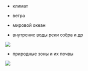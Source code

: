 ###






- климат

- ветра

- мировой океан 

- внутрение воды реки озёра и др 


![](https://fsd.multiurok.ru/html/2021/02/22/s_6033585dd44f7/1641364_8.jpeg)

- природные зоны и их почвы


![](https://geographyofrussia.com/wp-content/uploads/2009/04/03.png)